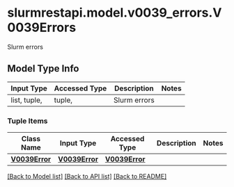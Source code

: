 # slurmrestapi.model.v0039_errors.V0039Errors

Slurm errors

## Model Type Info
Input Type | Accessed Type | Description | Notes
------------ | ------------- | ------------- | -------------
list, tuple,  | tuple,  | Slurm errors | 

### Tuple Items
Class Name | Input Type | Accessed Type | Description | Notes
------------- | ------------- | ------------- | ------------- | -------------
[**V0039Error**](V0039Error.md) | [**V0039Error**](V0039Error.md) | [**V0039Error**](V0039Error.md) |  | 

[[Back to Model list]](../../README.md#documentation-for-models) [[Back to API list]](../../README.md#documentation-for-api-endpoints) [[Back to README]](../../README.md)


